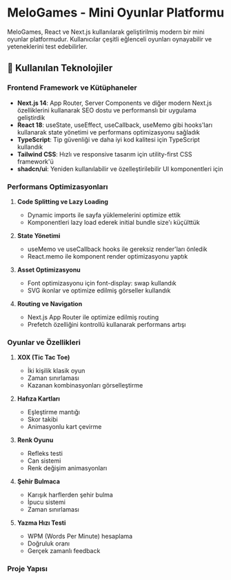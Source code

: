 # MeloGames - Mini Oyunlar Platformu

MeloGames, React ve Next.js kullanılarak geliştirilmiş modern bir mini oyunlar platformudur. Kullanıcılar çeşitli eğlenceli oyunları oynayabilir ve yeteneklerini test edebilirler.

## 🚀 Kullanılan Teknolojiler

### Frontend Framework ve Kütüphaneler
- **Next.js 14**: App Router, Server Components ve diğer modern Next.js özelliklerini kullanarak SEO dostu ve performanslı bir uygulama geliştirdik
- **React 18**: useState, useEffect, useCallback, useMemo gibi hooks'ları kullanarak state yönetimi ve performans optimizasyonu sağladık
- **TypeScript**: Tip güvenliği ve daha iyi kod kalitesi için TypeScript kullandık
- **Tailwind CSS**: Hızlı ve responsive tasarım için utility-first CSS framework'ü
- **shadcn/ui**: Yeniden kullanılabilir ve özelleştirilebilir UI komponentleri için

### Performans Optimizasyonları
1. **Code Splitting ve Lazy Loading**
   - Dynamic imports ile sayfa yüklemelerini optimize ettik
   - Komponentleri lazy load ederek initial bundle size'ı küçülttük

2. **State Yönetimi**
   - useMemo ve useCallback hooks ile gereksiz render'ları önledik
   - React.memo ile komponent render optimizasyonu yaptık

3. **Asset Optimizasyonu**
   - Font optimizasyonu için font-display: swap kullandık
   - SVG ikonlar ve optimize edilmiş görseller kullandık

4. **Routing ve Navigation**
   - Next.js App Router ile optimize edilmiş routing
   - Prefetch özelliğini kontrollü kullanarak performans artışı

### Oyunlar ve Özellikleri
1. **XOX (Tic Tac Toe)**
   - İki kişilik klasik oyun
   - Zaman sınırlaması
   - Kazanan kombinasyonları görselleştirme

2. **Hafıza Kartları**
   - Eşleştirme mantığı
   - Skor takibi
   - Animasyonlu kart çevirme

3. **Renk Oyunu**
   - Refleks testi
   - Can sistemi
   - Renk değişim animasyonları

4. **Şehir Bulmaca**
   - Karışık harflerden şehir bulma
   - İpucu sistemi
   - Zaman sınırlaması

5. **Yazma Hızı Testi**
   - WPM (Words Per Minute) hesaplama
   - Doğruluk oranı
   - Gerçek zamanlı feedback

### Proje Yapısı
